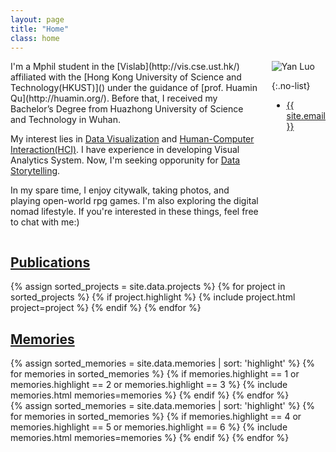 ```yaml
---
layout: page
title: "Home"
class: home
---
```


<!-- <h1 id="typewriter">Hi, I'm  Yan Luo</h1>
<style>
  #typewriter {
    font-size: 2em;
    font-weight: bold;
    font-family: monospace;
    white-space: nowrap;
    overflow: hidden;
    display: inline-block; /* 确保光标跟随文字 */
    position: relative; /* 为伪元素定位 */
    letter-spacing: 0.1em; /* 调整字符间距 */
  }
  #typewriter::after {
    content: '';
    position: absolute;
    right: 0;
    width: 0.15em;
    background-color: orange;
    animation: blink-caret 0.75s step-end infinite;
  }
  @keyframes blink-caret {
    from, to { border-color: transparent; }
    50% { border-color: orange; }
  }
</style>

<script>
  document.addEventListener("DOMContentLoaded", function() {
    const element = document.getElementById("typewriter");
    const text = element.innerText;
    element.innerText = ""; // 清空初始文本
    let i = 0;
    const speed = 300; // 打字速度，单位为毫秒

    function typeWriter() {
      if (i < text.length) {
        if (text.charAt(i) === ' ') {
          element.innerHTML += '&nbsp;'; // 添加空格字符
        } else {
          element.innerHTML += text.charAt(i);
        }
        i++;
        setTimeout(typeWriter, speed);
      }
    }

    typeWriter();
  });
</script> -->

<div class="columns" markdown="1">

<div class="intro" markdown="1">
I'm a Mphil student in the [Vislab](http://vis.cse.ust.hk/) affiliated with the [Hong Kong University of Science and Technology(HKUST)]() under the guidance of [prof. Huamin Qu](http://huamin.org/). Before that, I received my Bachelor’s Degree from Huazhong University of Science and Technology in Wuhan.

My interest lies in [Data Visualization](https://yanluo0913.github.io) and [Human-Computer Interaction(HCI)](https://yanluo0913.github.io). I have experience in developing Visual Analytics System. Now, I'm seeking opporunity for [Data Storytelling]((https://yanluo0913.github.io)).

In my spare time, I enjoy citywalk, taking photos, and playing open-world rpg games. I'm also exploring the digital nomad lifestyle. If you're interested in these things, feel free to chat with me:)
</div>

<div class="me" markdown="1">
<picture>
  <source srcset='/images/yan.webp' type='image/webp' />
  <img
    src='/images/yan.png'
    alt='Yan Luo'>
</picture>

{:.no-list}
* <a href="mailto:{{ site.email }}">{{ site.email }}</a>
</div>

</div>

<!-- During my first year at UW, I received support from the [Fulbright program](https://en.wikipedia.org/wiki/Fulbright_Program). In 2013, I received my B.S. from [Hasso Plattner Institute](https://hpi.de/). I am a scholar of the [German National Academic Foundation](http://www.studienstiftung.de/). I have worked with the [Open Knowledge Foundation](http://www.okfn.org), [Google Research](https://ai.google/research/), [Microsoft Research](https://www.microsoft.com/en-us/research/group/vibe/), and others. Details are in my [CV]({{ "/cv/" | relative_url }}). -->

<!-- ## <a href="">News</a>

<div class="news">
  {% assign news_all = site.data.news %}
  {% for news in news_all %}
      {% include news.html news=news %}
  {% endfor %}
</div> -->
<!-- 如何做成折叠卡片式 -->

## <a href="">Publications</a>

<div class="featured-projects">
  {% assign sorted_projects = site.data.projects %}
  {% for project in sorted_projects %}
    {% if project.highlight %}
      {% include project.html project=project %}
    {% endif %}
  {% endfor %}
</div>

## <a href="">Memories</a>

<div class="featured-memories">
  <!-- {% assign sorted_memories = site.data.memories %} -->
  {% assign sorted_memories = site.data.memories | sort: 'highlight' %}
  {% for memories in sorted_memories %}
    {% if memories.highlight == 1 or memories.highlight == 2 or memories.highlight == 3 %}
      {% include memories.html memories=memories %}
    {% endif %}
  {% endfor %}

</div>

<div class="featured-memories">
  {% assign sorted_memories = site.data.memories | sort: 'highlight' %}
  {% for memories in sorted_memories %}
    {% if memories.highlight == 4 or memories.highlight == 5 or memories.highlight == 6 %}
      {% include memories.html memories=memories %}
    {% endif %}
  {% endfor %}
</div>


<!-- <a href="{{ "/projects/" | relative_url }}" class="button">
  <i class="fas fa-chevron-circle-right"></i>
  Show More Projects
</a> -->

<!-- ## <a href="{{ "/publications/" | relative_url }}">Memories</a>

<div class="featured-publications">
  {% assign sorted_publications = site.publications | sort: 'year' | reverse %}
  {% for pub in sorted_publications %}
    {% if pub.highlight %}
      <a href="{{ pub.pdf }}" class="publication">
        <strong>{{ pub.title }}</strong>
        <span class="authors">{% for author in pub.authors %}{{ author }}{% unless forloop.last %}, {% endunless %}{% endfor %}</span>.
        <i>{% if pub.venue %}{{ pub.venue }}, {% endif %}{{ pub.year }}</i>.
        {% for award in pub.awards %}<br/><span class="award"><i class="fas fa-{% if award == "Best Paper Award" %}trophy{% else %}award{% endif %}" aria-hidden="true"></i> {{ award }}</span>{% endfor %}
      </a>
    {% endif %}
  {% endfor %}
</div> -->

<!-- <a href="{{ "/publications/" | relative_url }}" class="button">
  <i class="fas fa-chevron-circle-right"></i>
  Show All Publications
</a> -->

